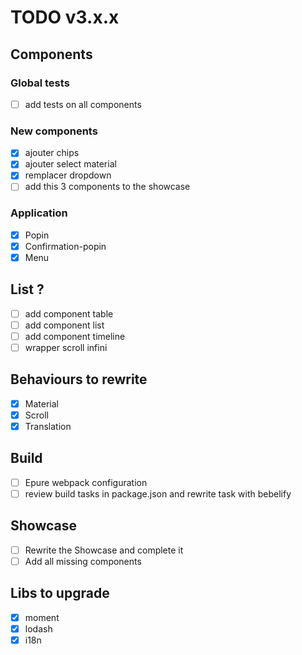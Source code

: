 # TODO v3.x.x

## Components

### Global tests
- [ ] add tests on all components

### New components
- [x] ajouter chips
- [x] ajouter select material
- [x] remplacer dropdown
- [ ] add this 3 components to the showcase

### Application
- [x] Popin
- [x] Confirmation-popin
- [x] Menu

## List ?
- [ ] add component table
- [ ] add component list
- [ ] add component timeline
- [ ] wrapper scroll infini

## Behaviours to rewrite
- [x] Material
- [x] Scroll
- [x] Translation

## Build
- [ ] Epure webpack configuration
- [ ] review build tasks in package.json and rewrite task with bebelify

## Showcase
- [ ] Rewrite the Showcase and complete it
- [ ] Add all missing components

## Libs to upgrade
- [x] moment
- [x] lodash
- [x] i18n
